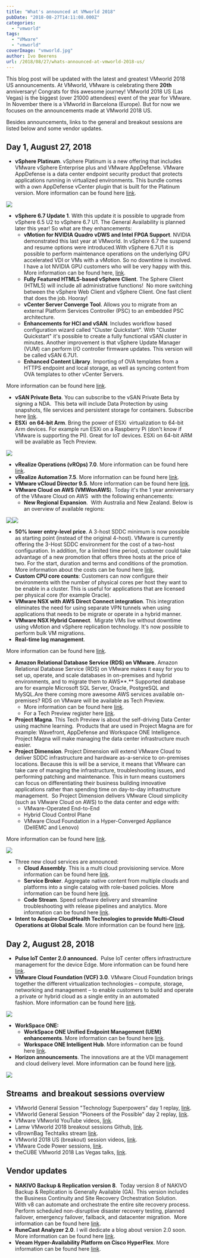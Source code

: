 ```yaml
---
title: "What's announced at VMworld 2018"
pubDate: "2018-08-27T14:11:08.000Z"
categories: 
  - "vmworld"
tags: 
  - "VMware"
  - "vmworld"
coverImage: "vmworld.jpg"
author: Ivo Beerens
url: /2018/08/27/whats-announced-at-vmworld-2018-us/
---
```


This blog post will be updated with the latest and greatest VMworld 2018 US announcements. At VMworld, VMware is celebrating there **20th** anniversary! Congrats for this awesome journey! VMworld 2018 US (Las Vegas) is the biggest (over 21000 attendees) event of the year for VMware. In November there is a VMworld in Barcelona (Europe). But for now we focuses on the announcements made at VMworld 2018 US.

Besides announcements, links to the general and breakout sessions are listed below and some vendor updates.

## **Day 1, August 27, 2018**

- **vSphere Platinum**. vSphere Platinum is a new offering that includes VMware vSphere Enterprise plus and VMware AppDefense. VMware AppDefense is a data center endpoint security product that protects applications running in virtualized environments. This bundle comes with a own AppDefense vCenter plugin that is built for the Platinum version. More information can be found here [link](https://blogs.VMware.com/vSphere/2018/08/under-the-hood-vSphere-platinum.html).

[![](images/AppDefense_secAdmin-300x150.jpg)](images/AppDefense_secAdmin.jpg)

- **vSphere 6.7 Update 1**. With this update it is possible to upgrade from vSphere 6.5 U2 to vSphere 6.7 U1. The General Availability is planned later this year! So what are they enhancements:
    - **vMotion for NVIDIA Quadro vDWS and Intel FPGA Support**. NVIDIA demonstrated this last year at VMworld. In vSphere 6.7 the suspend and resume options were introduced.With vSphere 6.7U1 it is possible to perform maintenance operations on the underlying GPU accelerated VDI or VMs with a vMotion. So no downtime is involved. I have a lot NVIDIA GPU customers who will be very happy with this. More information can be found here, [link](https://blogs.nvidia.com/blog/2018/08/27/gpu-live-migration-vmotion-virtualization/).
    - **Fully Featured HTML5-based vSphere Client**. The Sphere Client (HTML5) will include all administrative functions!  No more switching between the vSphere Web Client and vSphere Client. One fast client that does the job. Hooray!
    - **vCenter Server Converge Tool**. Allows you to migrate from an external Platform Services Controller (PSC) to an embedded PSC architecture.
    - **Enhancements for HCI and vSAN**. Includes workflow based configuration wizard called "Cluster Quickstart". With "Cluster Quickstart" it's possible to create a fully functional vSAN cluster in minutes. Another improvement is that vSphere Update Manager (VUM) can perform I/O controller firmware updates. This version will be called vSAN 6.7U1.
    - **Enhanced Content Library**. Importing of OVA templates from a HTTPS endpoint and local storage, as well as syncing content from OVA templates to other vCenter Servers.

More information can be found here [link](https://blogs.VMware.com/vSphere/2018/08/under-the-hood-vSphere-6-7-update-1.html).

- **vSAN Private Beta**. You can subscribe to the vSAN Private Beta by signing a NDA.  This beta will include Data Protection by using snapshots, file services and persistent storage for containers. Subscribe here [link](http://www.surveyanalytics.com/a/TakeSurvey?tt=sv4g%2BzqQ9Dc%3D).
- **ESXi  on 64-bit Arm**. Bring the power of ESXi  virtualization to 64-bit Arm devices. For example run ESXi on a Raspberry Pi (don't know if VMware is supporting the PI). Great for IoT devices. ESXi on 64-bit ARM will be available as Tech Preview.

[![](images/DlrIwZaXgAANsMS-300x169.jpg)](images/DlrIwZaXgAANsMS.jpg)

- **vRealize Operations (vROps) 7.0**. More information can be found here [link](https://blogs.VMware.com/management/2018/08/whats-new-in-vrealize-operations-7-0.html).
- **vRealize Automation 7.5**. More information can be found here [link](https://blogs.VMware.com/management/2018/08/whats-new-vrealize-automation-7-5.html?src=af_5b804a92462da&cid=70134000001sqAf).
- **VMware vCloud Director 9.5**. More information can be found here [link](https://blogs.VMware.com/vcloud/2018/08/VMware-vcloud-director-9-5.html?src=vmw_so_vex_mande_12).
- **VMware Cloud on AWS (VMWonAWS**). Today it's the 1 year anniversary of the VMware Cloud on AWS  with the following enhancements:
    - **New Regional Expansion**.  With Australia and New Zealand. Below is an overview of available regions:

[![](images/aws-300x158.png)](images/aws.png)[![](images/aws-300x225.jpg)](https://www.ivobeerens.nl/wp-content/uploads/2018/08/aws.jpg)

- **50% lower entry-level price**. A 3-host SDDC minimum is now possible as starting point (instead of the original 4-host). VMware is currently offering the 3-Host SDDC environment for the cost of a two-host configuration. In addition, for a limited time period, customer could take advantage of a new promotion that offers three hosts at the price of two. For the start, duration and terms and conditions of the promotion. More information about the costs can be found here [link](https://cloud.VMware.com/vmc-aws/get-started).
- **Custom CPU core counts**: Customers can now configure their environments with the number of physical cores per host they want to be enable in a cluster. This is useful for applications that are licensed per physical core (for example Oracle).
- **VMware NSX with AWS Direct Connect integration**. This integration eliminates the need for using separate VPN tunnels when using applications that needs to be migrate or operate in a hybrid manner.
- **VMware NSX Hybrid Connect**.  Migrate VMs live without downtime using vMotion and vSphere replication technology. It's now possible to perform bulk VM migrations.
- **Real-time log management**.

More information can be found here [link](https://cloud.VMware.com/community/2018/08/26/VMware-cloud-aws-charging-ahead/).

- **Amazon Relational Database Service (RDS) on VMware.** Amazon Relational Database Service (RDS) on VMware makes it easy for you to set up, operate, and scale databases in on-premises and hybrid environments, and to migrate them to AWS**.** Supported database are for example Microsoft SQL Server, Oracle, PostgreSQL and MySQL.Are there coming more awesome AWS services available on-premises? RDS on VMware will be available as Tech Preview.
    - More information can be found here [link](https://ir.VMware.com/overview/press-releases/press-release-details/2018/AWS-and-VMware-Announce-Amazon-Relational-Database-Service-on-VMware/default.aspx).
    - For a Tech Preview register here [link](https://aws.amazon.com/rds/VMware/).
- **Project Magna**. This Tech Preview is about the self-driving Data Center using machine learning.  Products that are used in Project Magna are for example: Wavefront, AppDefense and Workspace ONE Intelligence. Project Magna will make managing the data center infrastructure much easier.
- **Project Dimension**. Project Dimension will extend VMware Cloud to deliver SDDC infrastructure and hardware as-a-service to on-premises locations. Because this is will be a service, it means that VMware can take care of managing the infrastructure, troubleshooting issues, and performing patching and maintenance. This in turn means customers can focus on differentiating their business building innovative applications rather than spending time on day-to-day infrastructure management.  So Project Dimension delivers VMware Cloud simplicity (such as VMware Cloud on AWS) to the data center and edge with:
    - VMware-Operated End-to-End
    - Hybrid Cloud Control Plane
    - VMware Cloud Foundation in a Hyper-Converged Appliance (DellEMC and Lenovo)

More information can be found here [link](https://blogs.VMware.com/vSphere/2018/08/introducing-project-dimension.html).

[![](images/Dimension1-300x209.png)](images/Dimension1.png)

- Three new cloud services are announced:
    - **Cloud Assembly**. This is a multi cloud provisioning service. More information can be found here [link](https://cloud.VMware.com/cloud-assembly).
    - **Service Broker**. Aggregate native content from multiple clouds and platforms into a single catalog with role-based policies. More information can be found here [link](https://cloud.VMware.com/service-broker).
    - **Code Stream**. Speed software delivery and streamline troubleshooting with release pipelines and analytics. More information can be found here [link](https://cloud.VMware.com/code-stream).
- **Intent to Acquire CloudHealth Technologies to provide Multi-Cloud Operations at Global Scale**. More information can be found here [link](https://www.VMware.com/radius/intent-to-acquire-cloudhealth-technologies/).

## **Day 2, August 28, 2018**

- **Pulse IoT Center 2.0 announced.**  Pulse IoT center offers infrastructure management for the device Edge. More information can be found here [link](https://blogs.VMware.com/pulseiot/2018/08/28/pulse-iot-center-2-0-management-for-the-device-edge/).
- **VMware Cloud Foundation (VCF) 3.0**. VMware Cloud Foundation brings together the different virtualization technologies – compute, storage, networking and management – to enable customers to build and operate a private or hybrid cloud as a single entity in an automated fashion. More information can be found here [link](https://blogs.VMware.com/cloud-foundation/2018/08/28/introduction-to-VMware-cloud-foundation-3-0/).

[![](images/vcf-300x220.png)](images/vcf.png)

- **WorkSpace ONE:**
    - **WorkSpace ONE Unified Endpoint Management (UEM) enhancements**. More information can be found here [link](https://blogs.VMware.com/euc/2018/08/workspaceone-eum-vmworld.html).
    - **Workspace ONE Intelligent Hub**. More information can be found here [link](https://blogs.VMware.com/euc/2018/08/workspaceone-intelligent-hub.html).
- **Horizon announcements**. The innovations are at the VDI management and cloud delivery level. More information can be found here [link](https://blogs.VMware.com/euc/2018/08/sneak-peek-horizon.html).

[![](images/horizon-300x169.png)](images/horizon.png)

## **Streams  and breakout sessions overview**

- VMworld General Session "Technology Superpowers" day 1 replay, [link](https://youtu.be/mjYP2IuZK6k).
- VMworld General Session "Pioneers of the Possible" day 2 replay, [link](https://youtu.be/SXstDLKUC3w).
- VMware VMworld YouTube videos, [link](https://www.youtube.com/user/VMwaretv/videos).
- Lamw VMworld 2018 breakout sessions Github, [link](https://github.com/lamw/vmworld2018-session-urls).
- vBrownBag Techtalks stream [link](https://www.twitch.tv/vbrownbag).
- VMworld 2018 US (breakout) session videos, [link](https://videos.vmworld.com/searchsite/2018).
- VMware Code Power sessions, [link](https://www.facebook.com/VMwarecode/).
- theCUBE VMworld 2018 Las Vegas talks, [link](https://www.youtube.com/playlist?list=PLenh213llmcZTuws43j18I-5QGC8k3Ae_).

## **Vendor updates**

- **NAKIVO Backup & Replication version 8**.  Today version 8 of NAKIVO Backup & Replication is Generally Available (GA). This version includes the Business Continuity and Site Recovery Orchestration Solution.  With v8 can automate and orchestrate the entire site recovery process. Perform scheduled non-disruptive disaster recovery testing, planned failover, emergency failover, failback, and datacenter migration.  More information can be found here [link](https://www.ivobeerens.nl/2018/08/01/nakivo-backup-replication-v7-5-released/).
- **RuneCast Analyzer 2.0**. I will dedicate a blog about version 2.0 soon. More information can be found here [link](https://www.runecast.com/blog/announcements/introducing-runecast-analyzer-20).
- **Veeam Hyper-Availability Platform on Cisco HyperFlex**. More information can be found here [link](https://www.veeam.com/news/availability-solution-cisco-hyperflex.html).